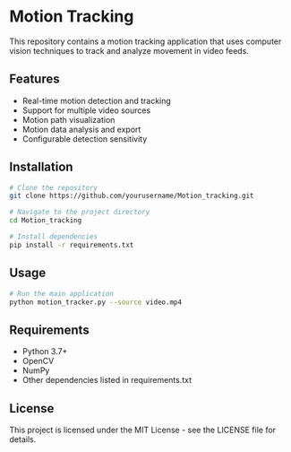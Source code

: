 # Motion Tracking

This repository contains a motion tracking application that uses computer vision techniques to track and analyze movement in video feeds.

## Features

- Real-time motion detection and tracking
- Support for multiple video sources
- Motion path visualization
- Motion data analysis and export
- Configurable detection sensitivity

## Installation

```bash
# Clone the repository
git clone https://github.com/yourusername/Motion_tracking.git

# Navigate to the project directory
cd Motion_tracking

# Install dependencies
pip install -r requirements.txt
```

## Usage

```bash
# Run the main application
python motion_tracker.py --source video.mp4
```

## Requirements

- Python 3.7+
- OpenCV
- NumPy
- Other dependencies listed in requirements.txt

## License

This project is licensed under the MIT License - see the LICENSE file for details.